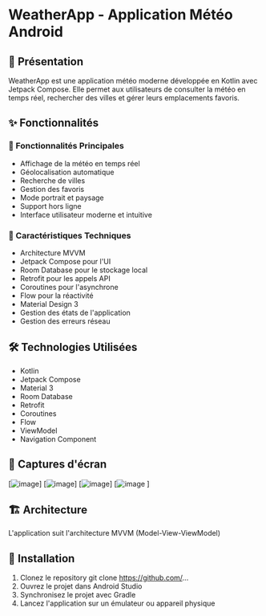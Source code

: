 # WeatherApp - Application Météo Android

## 📱 Présentation
WeatherApp est une application météo moderne développée en Kotlin avec Jetpack Compose. Elle permet aux utilisateurs de consulter la météo en temps réel, rechercher des villes et gérer leurs emplacements favoris.

## ✨ Fonctionnalités

### 🌟 Fonctionnalités Principales
- Affichage de la météo en temps réel
- Géolocalisation automatique
- Recherche de villes
- Gestion des favoris
- Mode portrait et paysage
- Support hors ligne
- Interface utilisateur moderne et intuitive

### 🎯 Caractéristiques Techniques
- Architecture MVVM
- Jetpack Compose pour l'UI
- Room Database pour le stockage local
- Retrofit pour les appels API
- Coroutines pour l'asynchrone
- Flow pour la réactivité
- Material Design 3
- Gestion des états de l'application
- Gestion des erreurs réseau

## 🛠 Technologies Utilisées
- Kotlin
- Jetpack Compose
- Material 3
- Room Database
- Retrofit
- Coroutines
- Flow
- ViewModel
- Navigation Component

## 📱 Captures d'écran
[![image](https://github.com/user-attachments/assets/eb72bff5-8096-4e87-8c6d-d6ba9abd0d49)]
[![image](https://github.com/user-attachments/assets/33b454bd-fc36-4845-ad02-81a952472a52)]
[![image](https://github.com/user-attachments/assets/c263cece-2e2f-457c-91e4-4b0596b3ad02)]
[![image](https://github.com/user-attachments/assets/7f6c5809-94e3-4ad3-bc1d-6f666fceee41)
]

## 🏗️ Architecture
L'application suit l'architecture MVVM (Model-View-ViewModel)

## 🚀 Installation
1. Clonez le repository   git clone https://github.com/...
2. Ouvrez le projet dans Android Studio
3. Synchronisez le projet avec Gradle
4. Lancez l'application sur un émulateur ou appareil physique
